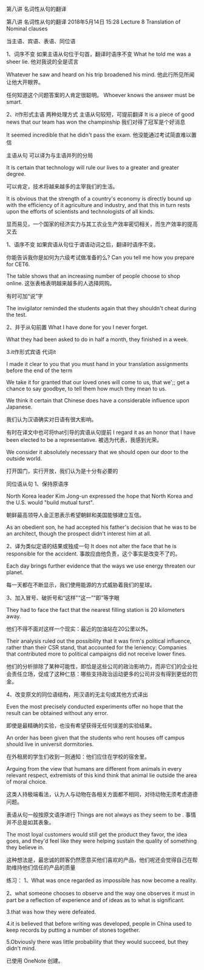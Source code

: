 第八讲 名词性从句的翻译

第八讲  名词性从句的翻译
2018年5月14日
15:28
Lecture 8
Translation of Nominal clauses

当主语、宾语、表语、同位语

1、词序不变
如果主语从句位于句首，翻译时语序不变
What he told me was a sheer lie.
他对我说的全是谎言

Whatever he saw and heard on his trip broadened his mind.
他此行所见所闻让他大开眼界。

任何知道这个问题答案的人肯定很聪明。
Whoever knows the answer must be smart.

2、it作形式主语
两种处理方式
主语从句较短，可提前翻译
It is a piece of good news that our team has won the champinship
我们对得了冠军是个好消息

It seemed incredible that he didn't pass the exam.
他没能通过考试简直难以置信

主语从句
可以译为与主语并列的分局

It is certain that technology will rule our lives to a greater and greater degree.

可以肯定，技术将越来越多的主宰我们的生活。

It is obvious that the strength of a country's economy is directly bound up with the efficiency of it agriculture and industry, and that this in turn rests upon the efforts of scientists and technologists of all kinds.

显而易见，一个国家的经济实力与其工农业生产效率密切相关，而生产效率的提高又去

1、语序不变
如果宾语从句位于谓语动词之后，翻译时语序不变。

你能告诉我你是如何为六级考试做准备的么?
Can you tell me how you prepare for CET6.

The table shows that an increasing number of people choose to shop online.
这张表格表明越来越多的人选择网购。

有时可加“说”字

The invigilator reminded the students again that they shouldn't cheat during the test.

2、并于从句前置
What I have done for you I never forget.

What they had been asked to do in half a month, they finished in a week.

3.it作形式宾语
代词it

I made it clear to you that you must hand in your translation assignments before the end of the term

We take it for granted that our loved ones will come to us, that we';; get a chance to say goodbye, to tell them how much they mean to us.

We think it certain that Chinese does have a considerable influence upon Japanese.

我们认为汉语确实对日语有很大影响。

有时在译文中也可将that引导的宾语从句提前
I regard it as an honor that I have been elected to be a representative.
被选为代表，我感到光荣。

We consider it absolutely necessary that we should open our door to the outside world.

打开国门，实行开放，我们认为是十分有必要的

同位语从句
1、保持原语序

North Korea leader Kim Jong-un expressed the hope that North Korea and the U.S. would "build mutual turst".

朝鲜最高领导人金正恩表示希望朝鲜和美国能够建立互信。

As an obedient son, he had accepted his father's decision that he was to be an architect, though the prospect didn't interest him at all.

2、译为类似定语的结果或独成一句
It does not alter the face that he is responsible for the accident.
事故应由他负责，这个事实是改变不了的。

Each day brings further evidence that the ways we use energy threaten our planet.

每一天都在不断显示，我们使用能源的方式威胁着我们的星球。

3、加入冒号、破折号和“这样”“这一”“即”等字眼

They had to face the fact that the nearest filling station is 20 kilometers away.

他们不得不面对这样一个现实：最近的加油站在20公里以外。

Their analysis ruled out the possibility that it was firm's political influence, rather than their CSR stand, that accounted for the leniency: Companies that contributed more to political campaigns did not receive lower fines.

他们的分析排除了某种可能性，即恰是这些公司的政治影响力，而非它们的企业社会责任立场，促成了这种仁慈：哪些支持政治运动更多的公司并没有得到更低的罚金。

4、改变原文的同位语结构，用汉语的无主句或其他方式译出

Even the most precisely conducted experiments offer no hope that the result can be obtained without any error.

即使是最精确的实验，也没有希望获得无任何误差的实验结果。

An order has been given that the students who rent houses off campus should live in universit dormitories.

在外租房的学生们收到一则通知：他们应住在学校的宿舍里。

Arguing from the view that humans are different from animals in every relevant respect, extremists of this kind think that animal lie outside the area of moral choice.

这类人持极端看法，认为人与动物在各相关方面都不相同，对待动物无须考虑道德问题。

表语从句一般按原文语序进行
Things are not always as they seem to be .
事情并不总是如其表象。

The most loyal customers would still get the product they favor, the idea goes, and they'd feel like they were helping sustain the quality of something they believe in.

这种想法是，最忠诚的顾客仍然愿意买他们喜欢的产品，他们呢还会觉得自己在帮助维持他们信任的产品的质量

练习：
1、What was once regarded as impossible has now become a reality.

2、what someone chooses to observe and the way one observes it must in part be a reflection of experience and of ideas as to what is significant.

3.that was how they were defeated.

4.it is believed that before writing was developed, people in China used to keep records by putting a number of stones together.

5.Obviously there was little probability that they would succeed, but they didn't mind.

已使用 OneNote 创建。